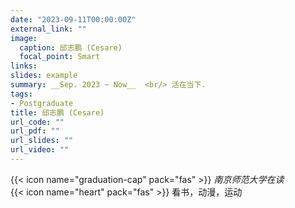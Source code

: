 ```yaml
---
date: "2023-09-11T00:00:00Z"
external_link: ""
image:
  caption: 邱志鹏 (Cesare)
  focal_point: Smart
links: 
slides: example
summary: __Sep. 2023 ~ Now__  <br/> 活在当下.
tags:
- Postgraduate
title: 邱志鹏 (Cesare)
url_code: ""
url_pdf: ""
url_slides: ""
url_video: ""
---
```



{{< icon name="graduation-cap" pack="fas" >}} _南京师范大学在读_  
{{< icon name="heart" pack="fas" >}} 看书，动漫，运动

